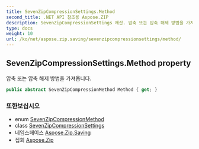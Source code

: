 ```yaml
---
title: SevenZipCompressionSettings.Method
second_title: .NET API 참조용 Aspose.ZIP
description: SevenZipCompressionSettings 재산. 압축 또는 압축 해제 방법을 가져옵니다.
type: docs
weight: 10
url: /ko/net/aspose.zip.saving/sevenzipcompressionsettings/method/
---
```

## SevenZipCompressionSettings.Method property

압축 또는 압축 해제 방법을 가져옵니다.

```csharp
public abstract SevenZipCompressionMethod Method { get; }
```

### 또한보십시오

* enum [SevenZipCompressionMethod](../../sevenzipcompressionmethod/)
* class [SevenZipCompressionSettings](../)
* 네임스페이스 [Aspose.Zip.Saving](../../sevenzipcompressionsettings/)
* 집회 [Aspose.Zip](../../../)


